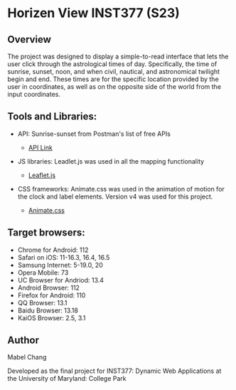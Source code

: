 # Horizen View INST377 (S23)
## Overview
The project was designed to display a simple-to-read interface that lets the user click through the astrological times of day. Specifically, the time of sunrise, sunset, noon, and when civil, nautical, and astronomical twilight begin and end. These times are for the specific location provided by the user in coordinates, as well as on the opposite side of the world from the input coordinates.

## Tools and Libraries:
* API: Sunrise-sunset from Postman's list of free APIs
  * [API Link](https://www.postman.com/cs-demo/workspace/public-rest-apis/request/8854915-68b4b47b-d123-4fe2-bfe0-c8e1cb623146)

* JS libraries: Leadlet.js was used in all the mapping functionality
  * [Leaflet.js](https://leafletjs.com/)

* CSS frameworks: Animate.css was used in the animation of motion for the clock and label elements. Version v4 was used for this project.
  * [Animate.css](https://animate.style/)

## Target browsers:
* Chrome for Android: 112
* Safari on iOS: 11-16.3, 16.4, 16.5
* Samsung Internet: 5-19.0, 20
* Opera Mobile: 73
* UC Browser for Andriod: 13.4
* Android Browser: 112
* Firefox for Android: 110
* QQ Browser: 13.1
* Baidu Browser: 13.18
* KaiOS Browser: 2.5, 3.1
        
## Author
Mabel Chang

Developed as the final project for INST377: Dynamic Web Applications at the University of Maryland: College Park
